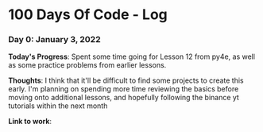 # 100 Days Of Code - Log

### Day 0: January 3, 2022

**Today's Progress**: Spent some time going for Lesson 12 from py4e, as well as some practice problems from earlier lessons.

**Thoughts**: I think that it'll be difficult to find some projects to create this early. I'm planning on spending more time reviewing the basics before moving onto additional lessons, and hopefully following the binance yt tutorials within the next month

**Link to work**:

